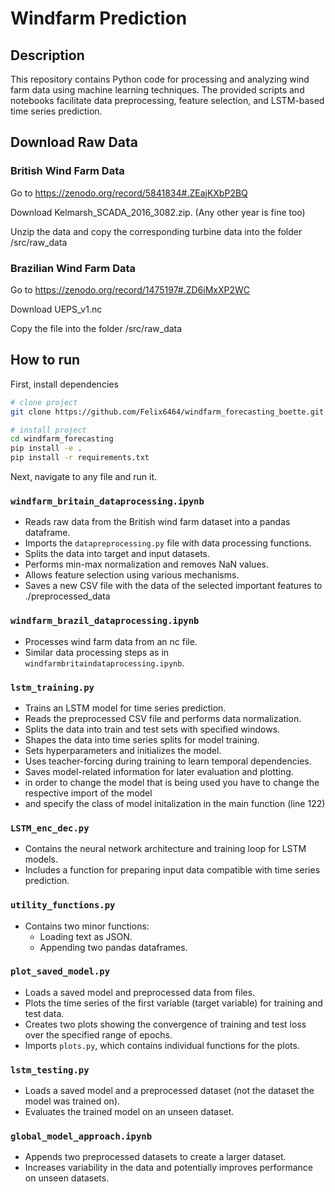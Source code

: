 # Windfarm Prediction


## Description
This repository contains Python code for processing and analyzing wind farm data using machine learning techniques. The provided scripts and notebooks facilitate data preprocessing, feature selection, and LSTM-based time series prediction.

## Download Raw Data

### British Wind Farm Data
Go to https://zenodo.org/record/5841834#.ZEajKXbP2BQ

Download Kelmarsh_SCADA_2016_3082.zip. (Any other year is fine too) 

Unzip the data and copy the corresponding turbine data into the folder /src/raw_data 

### Brazilian Wind Farm Data

Go to https://zenodo.org/record/1475197#.ZD6iMxXP2WC

Download UEPS_v1.nc

Copy the file into the folder /src/raw_data

## How to run
First, install dependencies
```bash
# clone project   
git clone https://github.com/Felix6464/windfarm_forecasting_boette.git

# install project   
cd windfarm_forecasting 
pip install -e .   
pip install -r requirements.txt

 ```   
Next, navigate to any file and run it.
### `windfarm_britain_dataprocessing.ipynb`

- Reads raw data from the British wind farm dataset into a pandas dataframe.
- Imports the `datapreprocessing.py` file with data processing functions.
- Splits the data into target and input datasets.
- Performs min-max normalization and removes NaN values.
- Allows feature selection using various mechanisms.
- Saves a new CSV file with the data of the selected important features to ./preprocessed_data

### `windfarm_brazil_dataprocessing.ipynb`

- Processes wind farm data from an nc file.
- Similar data processing steps as in `windfarmbritaindataprocessing.ipynb`.

### `lstm_training.py`

- Trains an LSTM model for time series prediction.
- Reads the preprocessed CSV file and performs data normalization.
- Splits the data into train and test sets with specified windows.
- Shapes the data into time series splits for model training.
- Sets hyperparameters and initializes the model.
- Uses teacher-forcing during training to learn temporal dependencies.
- Saves model-related information for later evaluation and plotting.
- in order to change the model that is being used you have to change the respective import of the model
- and specify the class of model initalization in the main function (line 122)

### `LSTM_enc_dec.py`

- Contains the neural network architecture and training loop for LSTM models.
- Includes a function for preparing input data compatible with time series prediction.

### `utility_functions.py`

- Contains two minor functions:
    - Loading text as JSON.
    - Appending two pandas dataframes.

### `plot_saved_model.py`

- Loads a saved model and preprocessed data from files.
- Plots the time series of the first variable (target variable) for training and test data.
- Creates two plots showing the convergence of training and test loss over the specified range of epochs.
- Imports `plots.py`, which contains individual functions for the plots.

### `lstm_testing.py`

- Loads a saved model and a preprocessed dataset (not the dataset the model was trained on).
- Evaluates the trained model on an unseen dataset.

### `global_model_approach.ipynb`

- Appends two preprocessed datasets to create a larger dataset.
- Increases variability in the data and potentially improves performance on unseen datasets.